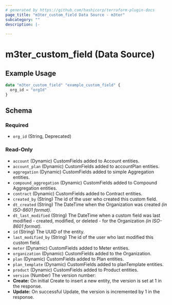 ```yaml
---
# generated by https://github.com/hashicorp/terraform-plugin-docs
page_title: "m3ter_custom_field Data Source - m3ter"
subcategory: ""
description: |-
  
---
```


# m3ter_custom_field (Data Source)



## Example Usage

```terraform
data "m3ter_custom_field" "example_custom_field" {
  org_id = "orgId"
}
```

<!-- schema generated by tfplugindocs -->
## Schema

### Required

- `org_id` (String, Deprecated)

### Read-Only

- `account` (Dynamic) CustomFields added to Account entities.
- `account_plan` (Dynamic) CustomFields added to accountPlan entities.
- `aggregation` (Dynamic) CustomFields added to simple Aggregation entities.
- `compound_aggregation` (Dynamic) CustomFields added to Compound Aggregation entities.
- `contract` (Dynamic) CustomFields added to Contract entities.
- `created_by` (String) The id of the user who created this custom field.
- `dt_created` (String) The DateTime when the Organization was created *(in ISO-8601 format)*.
- `dt_last_modified` (String) The DateTime when a custom field was last modified - created, modified, or deleted - for the Organization *(in ISO-8601 format)*.
- `id` (String) The UUID of the entity.
- `last_modified_by` (String) The id of the user who last modified this custom field.
- `meter` (Dynamic) CustomFields added to Meter entities.
- `organization` (Dynamic) CustomFields added to the Organization.
- `plan` (Dynamic) CustomFields added to Plan entities.
- `plan_template` (Dynamic) CustomFields added to planTemplate entities.
- `product` (Dynamic) CustomFields added to Product entities.
- `version` (Number) The version number:
- **Create:** On initial Create to insert a new entity, the version is set at 1 in the response.
- **Update:** On successful Update, the version is incremented by 1 in the response.
